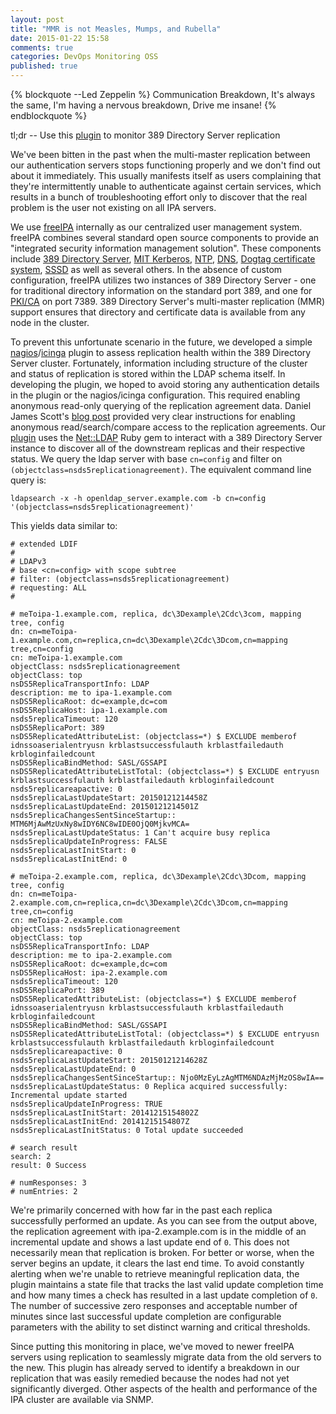 ```yaml
---
layout: post
title: "MMR is not Measles, Mumps, and Rubella"
date: 2015-01-22 15:58
comments: true
categories: DevOps Monitoring OSS
published: true
---
```


{% blockquote --Led Zeppelin %}
Communication Breakdown, It's always the same,
I'm having a nervous breakdown, Drive me insane!
{% endblockquote %}

tl;dr -- Use this [plugin](http://github.com/TheLadders/monitor-ds-replication) to monitor 389 Directory Server replication

We've been bitten in the past when the multi-master replication between our authentication servers stops functioning properly and we don't find out about it immediately.  This usually manifests itself as users complaining that they're intermittently unable to authenticate against certain services, which results in a bunch of troubleshooting effort only to discover that the real problem is the user not existing on all IPA servers.

We use [freeIPA](http://freeipa.org) internally as our centralized user management system.  freeIPA combines several standard open source components to provide an "integrated security information management solution".  These components include [389 Directory Server](http://directory.fedoraproject.org/), [MIT Kerberos](http://k5wiki.kerberos.org/wiki/Main_Page), [NTP](http://www.ntp.org), [DNS](http://fedorahosted.org/bind-dyndb-ldap/), [Dogtag certificate system](http://pki.fedoraproject.org/), [SSSD](http://fedorahosted.org/sssd/) as well as several others.  In the absence of custom configuration, freeIPA utilizes two instances of 389 Directory Server - one for traditional directory information on the standard port 389, and one for [PKI/CA](http://en.wikipedia.org/wiki/Public_key_infrastructure) on port 7389.  389 Directory Server's multi-master replication (MMR) support ensures that directory and certificate data is available from any node in the cluster.

To prevent this unfortunate scenario in the future, we developed a simple [nagios](http://www.nagios.org)/[icinga](http://www.icinga.org) plugin to assess replication health within the 389 Directory Server cluster.  Fortunately, information including structure of the cluster and status of replication is stored within the LDAP schema itself.  In developing the plugin, we hoped to avoid storing any authentication details in the plugin or the nagios/icinga configuration.  This required enabling anonymous read-only querying of the replication agreement data.  Daniel James Scott's [blog post](http://danieljamesscott.org/11-articles/application-guides/26-freeipa-replication-monitoring.html) provided very clear instructions for enabling anonymous read/search/compare access to the replication agreements.  Our [plugin](http://github.com/TheLadders/monitor-ds-replication) uses the [Net::LDAP](http://rubygems.org/gems/net-ldap) Ruby gem to interact with a 389 Directory Server instance to discover all of the downstream replicas and their respective status.  We query the ldap server with base ```cn=config``` and filter on ```(objectclass=nsds5replicationagreement)```.  The equivalent command line query is:
```
ldapsearch -x -h openldap_server.example.com -b cn=config '(objectclass=nsds5replicationagreement)'
```
This yields data similar to:

```
# extended LDIF
#
# LDAPv3
# base <cn=config> with scope subtree
# filter: (objectclass=nsds5replicationagreement)
# requesting: ALL
#

# meToipa-1.example.com, replica, dc\3Dexample\2Cdc\3com, mapping tree, config
dn: cn=meToipa-1.example.com,cn=replica,cn=dc\3Dexample\2Cdc\3Dcom,cn=mapping tree,cn=config
cn: meToipa-1.example.com
objectClass: nsds5replicationagreement
objectClass: top
nsDS5ReplicaTransportInfo: LDAP
description: me to ipa-1.example.com
nsDS5ReplicaRoot: dc=example,dc=com
nsDS5ReplicaHost: ipa-1.example.com
nsds5replicaTimeout: 120
nsDS5ReplicaPort: 389
nsDS5ReplicatedAttributeList: (objectclass=*) $ EXCLUDE memberof idnssoaserialentryusn krblastsuccessfulauth krblastfailedauth krbloginfailedcount
nsDS5ReplicaBindMethod: SASL/GSSAPI
nsDS5ReplicatedAttributeListTotal: (objectclass=*) $ EXCLUDE entryusn krblastsuccessfulauth krblastfailedauth krbloginfailedcount
nsds5replicareapactive: 0
nsds5replicaLastUpdateStart: 20150121214458Z
nsds5replicaLastUpdateEnd: 20150121214501Z
nsds5replicaChangesSentSinceStartup:: MTM6MjAwMzUxNy8wIDY6NC8wIDE0OjQ0MjkvMCA=
nsds5replicaLastUpdateStatus: 1 Can't acquire busy replica
nsds5replicaUpdateInProgress: FALSE
nsds5replicaLastInitStart: 0
nsds5replicaLastInitEnd: 0

# meToipa-2.example.com, replica, dc\3Dexample\2Cdc\3Dcom, mapping tree, config
dn: cn=meToipa-2.example.com,cn=replica,cn=dc\3Dexample\2Cdc\3Dcom,cn=mapping tree,cn=config
cn: meToipa-2.example.com
objectClass: nsds5replicationagreement
objectClass: top
nsDS5ReplicaTransportInfo: LDAP
description: me to ipa-2.example.com
nsDS5ReplicaRoot: dc=example,dc=com
nsDS5ReplicaHost: ipa-2.example.com
nsds5replicaTimeout: 120
nsDS5ReplicaPort: 389
nsDS5ReplicatedAttributeList: (objectclass=*) $ EXCLUDE memberof idnssoaserialentryusn krblastsuccessfulauth krblastfailedauth krbloginfailedcount
nsDS5ReplicaBindMethod: SASL/GSSAPI
nsDS5ReplicatedAttributeListTotal: (objectclass=*) $ EXCLUDE entryusn krblastsuccessfulauth krblastfailedauth krbloginfailedcount
nsds5replicareapactive: 0
nsds5replicaLastUpdateStart: 20150121214628Z
nsds5replicaLastUpdateEnd: 0
nsds5replicaChangesSentSinceStartup:: Njo0MzEyLzAgMTM6NDAzMjMzOS8wIA==
nsds5replicaLastUpdateStatus: 0 Replica acquired successfully: Incremental update started
nsds5replicaUpdateInProgress: TRUE
nsds5replicaLastInitStart: 20141215154802Z
nsds5replicaLastInitEnd: 20141215154807Z
nsds5replicaLastInitStatus: 0 Total update succeeded

# search result
search: 2
result: 0 Success

# numResponses: 3
# numEntries: 2
```

We're primarily concerned with how far in the past each replica successfully performed an update.  As you can see from the output above, the replication agreement with ipa-2.example.com is in the middle of an incremental update and shows a last update end of ```0```.  This does not necessarily mean that replication is broken.  For better or worse, when the server begins an update, it clears the last end time.  To avoid constantly alerting when we're unable to retrieve meaningful replication data, the plugin maintains a state file that tracks the last valid update completion time and how many times a check has resulted in a last update completion of ```0```.  The number of successive zero responses and acceptable number of minutes since last successful update completion are configurable parameters with the ability to set distinct warning and critical thresholds.

Since putting this monitoring in place, we've moved to newer freeIPA servers using replication to seamlessly migrate data from the old servers to the new.  This plugin has already served to identify a breakdown in our replication that was easily remedied because the nodes had not yet significantly diverged.  Other aspects of the health and performance of the IPA cluster are available via SNMP.
